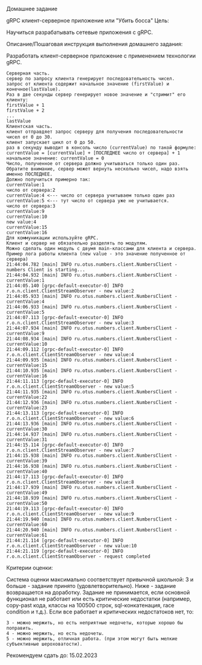 Домашнее задание

gRPC клиент-серверное приложение или "Убить босса"
Цель:

Научиться разрабатывать сетевые приложения с gRPC.

Описание/Пошаговая инструкция выполнения домашнего задания:

Разработать клиент-серверное приложение с применением технологии gRPC.

    Серверная часть.
    сервер по запросу клиента генерирует последовательность чисел.
    запрос от клиента содержит начальное значение (firstValue) и конечное(lastValue).
    Раз в две секунды сервер генерирует новое значение и "стримит" его клиенту:
    firstValue + 1
    firstValue + 2
    ...
    lastValue
    Клиентская часть.
    клиент отправдяет запрос серверу для получения последовательности чисел от 0 до 30.
    клиент запускает цикл от 0 до 50.
    раз в секунду выводит в консоль число (currentValue) по такой формуле:
    currentValue = [currentValue] + [ПОСЛЕДНЕЕ число от сервера] + 1
    начальное значение: currentValue = 0
    Число, полученное от сервера должно учитываться только один раз.
    Обратите внимание, сервер может вернуть несколько чисел, надо взять именно ПОСЛЕДНЕЕ.
    Должно получиться примерно так:
    currentValue:1
    число от сервера:2
    currentValue:4 <--- число от сервера учитываем только один раз
    currentValue:5 <--- тут число от сервера уже не учитывается.
    число от сервера:3
    currentValue:9
    currentValue:10
    new value:4
    currentValue:15
    currentValue:16
    Для коммуникации используйте gRPC.
    Клиент и сервер не обязательно разделять по модулям.
    Можно сделать один модуль с двумя main-классами для клиента и сервера.
    Пример лога работы клиента (new value - это значение полученное от сервера)
    21:44:04.782 [main] INFO ru.otus.numbers.client.NumbersClient - numbers Client is starting...
    21:44:04.932 [main] INFO ru.otus.numbers.client.NumbersClient - currentValue:1
    21:44:05.140 [grpc-default-executor-0] INFO r.o.n.client.ClientStreamObserver - new value:2
    21:44:05.933 [main] INFO ru.otus.numbers.client.NumbersClient - currentValue:4
    21:44:06.933 [main] INFO ru.otus.numbers.client.NumbersClient - currentValue:5
    21:44:07.113 [grpc-default-executor-0] INFO r.o.n.client.ClientStreamObserver - new value:3
    21:44:07.934 [main] INFO ru.otus.numbers.client.NumbersClient - currentValue:9
    21:44:08.934 [main] INFO ru.otus.numbers.client.NumbersClient - currentValue:10
    21:44:09.112 [grpc-default-executor-0] INFO r.o.n.client.ClientStreamObserver - new value:4
    21:44:09.935 [main] INFO ru.otus.numbers.client.NumbersClient - currentValue:15
    21:44:10.935 [main] INFO ru.otus.numbers.client.NumbersClient - currentValue:16
    21:44:11.113 [grpc-default-executor-0] INFO r.o.n.client.ClientStreamObserver - new value:5
    21:44:11.935 [main] INFO ru.otus.numbers.client.NumbersClient - currentValue:22
    21:44:12.936 [main] INFO ru.otus.numbers.client.NumbersClient - currentValue:23
    21:44:13.113 [grpc-default-executor-0] INFO r.o.n.client.ClientStreamObserver - new value:6
    21:44:13.936 [main] INFO ru.otus.numbers.client.NumbersClient - currentValue:30
    21:44:14.937 [main] INFO ru.otus.numbers.client.NumbersClient - currentValue:31
    21:44:15.114 [grpc-default-executor-0] INFO r.o.n.client.ClientStreamObserver - new value:7
    21:44:15.938 [main] INFO ru.otus.numbers.client.NumbersClient - currentValue:39
    21:44:16.938 [main] INFO ru.otus.numbers.client.NumbersClient - currentValue:40
    21:44:17.113 [grpc-default-executor-0] INFO r.o.n.client.ClientStreamObserver - new value:8
    21:44:17.939 [main] INFO ru.otus.numbers.client.NumbersClient - currentValue:49
    21:44:18.939 [main] INFO ru.otus.numbers.client.NumbersClient - currentValue:50
    21:44:19.113 [grpc-default-executor-0] INFO r.o.n.client.ClientStreamObserver - new value:9
    21:44:19.940 [main] INFO ru.otus.numbers.client.NumbersClient - currentValue:60
    21:44:20.940 [main] INFO ru.otus.numbers.client.NumbersClient - currentValue:61
    21:44:21.114 [grpc-default-executor-0] INFO r.o.n.client.ClientStreamObserver - new value:10
    21:44:21.119 [grpc-default-executor-0] INFO r.o.n.client.ClientStreamObserver - request completed


Критерии оценки:

Система оценки максимально соответствует привычной школьной:
3 и больше - задание принято (удовлетворительно).
Ниже - задание возвращается на доработку.
Задание не принимается, если основной функционал не работает или есть критические недостатки (например, copy-past кода, классы на 100500 строк, sql-конкатенация, race condition и т.д.).
Если все работает и критических недостатоков нет, то:

    3 - можно мержить, но есть неприятные недочеты, которые хорошо бы поправить.
    4 - можно мержить, но есть недочеты.
    5 - можно мержить, отличная работа. (при этом могут быть мелкие субъективные шероховатости).


Рекомендуем сдать до: 15.02.2023